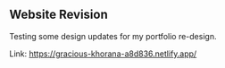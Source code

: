 ## Website Revision
 
Testing some design updates for my portfolio re-design.

Link: https://gracious-khorana-a8d836.netlify.app/

